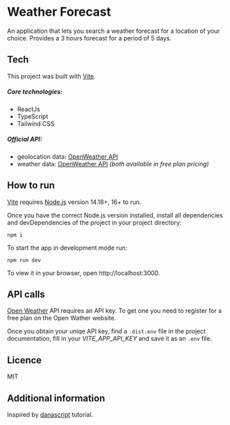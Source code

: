 # Weather Forecast

An application that lets you search a weather forecast for a location of your choice.
Provides a 3 hours forecast for a period of 5 days.

## Tech

This project was built with [Vite](https://vitejs.dev/).

##### Core technologies:

- ReactJs
- TypeScript
- Tailwind CSS

##### Official API:

- geolocation data: [OpenWeather API](https://openweathermap.org/api/geocoding-api#direct_name)
- weather data: [OpenWeather API](https://openweathermap.org/forecast5#5days)
  _(both available in free plan pricing)_

## How to run

[Vite](https://vitejs.dev/guide/#scaffolding-your-first-vite-project) requires [Node.js](https://nodejs.org/en/) version 14.18+, 16+ to run.

Once you have the correct Node.js version installed, install all dependencies and devDependencies of the project in your project directory:

```
npm i
```

To start the app in development mode run:

```
npm run dev
```

To view it in your browser, open http://localhost:3000.

## API calls

[Open Weather](https://openweathermap.org/price) API requires an API key.
To get one you need to register for a free plan on the Open Wather website.

Once you obtain your uniqe API key, find a `.dist.env` file in the project documentation, fill in your _VITE_APP_API_KEY_ and save it as an `.env` file.

## Licence

MIT

## Additional information

Inspired by [danascript](https://github.com/danascript/the-ultimate-api-challenge-weather-api-typescript) tutorial.
